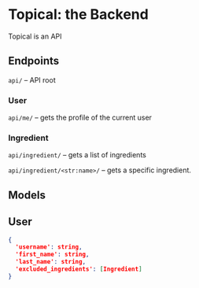 # Topical: the Backend

Topical is an API

## Endpoints

`api/` – API root

### User

`api/me/` – gets the profile of the current user

### Ingredient

`api/ingredient/` – gets a list of ingredients

`api/ingredient/<str:name>/` – gets a specific ingredient.

## Models

## User

```json
{
  'username': string,
  'first_name': string,
  'last_name': string,
  'excluded_ingredients': [Ingredient]
}
```

